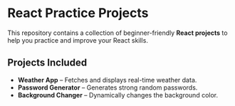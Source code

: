 # React Practice Projects

This repository contains a collection of beginner-friendly **React projects** to help you practice and improve your React skills.

## Projects Included

- **Weather App** – Fetches and displays real-time weather data.
- **Password Generator** – Generates strong random passwords.
- **Background Changer** – Dynamically changes the background color.
